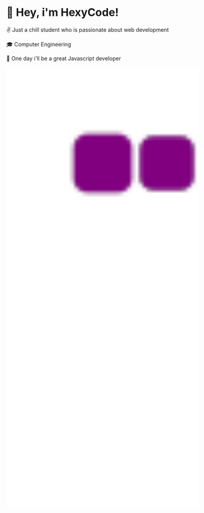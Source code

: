 # 🫡 Hey, i'm HexyCode!

✌️ Just a chill student who is passionate about web development

🎓 Computer Engineering

💭 One day i'll be a great Javascript developer

<img src="https://raw.githubusercontent.com/HexyCode/HexyCode/main/assets/github-snake.gif" alt="Snake animation of my GitHub contributions" width="600" />
